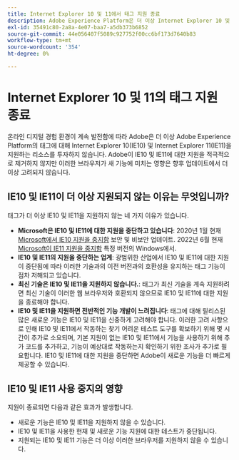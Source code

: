 ```yaml
---
title: Internet Explorer 10 및 11에서 태그 지원 종료
description: Adobe Experience Platform은 더 이상 Internet Explorer 10 및 11의 태그에 대한 업데이트 지원을 제공하지 않습니다.
exl-id: 35491c80-2a8a-4e07-baa7-a5db373b6852
source-git-commit: 44e056407f5089c927752f00cc6bf173d7640b83
workflow-type: tm+mt
source-wordcount: '354'
ht-degree: 0%

---
```


# Internet Explorer 10 및 11의 태그 지원 종료

온라인 디지털 경험 환경이 계속 발전함에 따라 Adobe은 더 이상 Adobe Experience Platform의 태그에 대해 Internet Explorer 10(IE10) 및 Internet Explorer 11(IE11)을 지원하는 리소스를 투자하지 않습니다. Adobe이 IE10 및 IE11에 대한 지원을 적극적으로 제거하지 않지만 이러한 브라우저가 새 기능에 미치는 영향은 향후 업데이트에서 더 이상 고려되지 않습니다.

## IE10 및 IE11이 더 이상 지원되지 않는 이유는 무엇입니까?

태그가 더 이상 IE10 및 IE11을 지원하지 않는 네 가지 이유가 있습니다.

* **Microsoft은 IE10 및 IE11에 대한 지원을 중단하고 있습니다**: 2020년 1월 현재 [Microsoft에서 IE10 지원을 중지함](https://docs.microsoft.com/en-us/lifecycle/announcements/internet-explorer-10-end-of-support) 보안 및 비보안 업데이트. 2022년 6월 현재 [Microsoft이 IE11 지원을 중지함](https://docs.microsoft.com/en-us/lifecycle/announcements/internet-explorer-11-end-of-support) 특정 버전의 Windows에서.
* **IE10 및 IE11의 지원을 중단하는 업계**: 광범위한 산업에서 IE10 및 IE11에 대한 지원이 중단됨에 따라 이러한 기술과의 이전 버전과의 호환성을 유지하는 태그 기능이 점차 저해되고 있습니다.
* **최신 기술은 IE10 및 IE11을 지원하지 않습니다.**: 태그가 최신 기술을 계속 지원하려면 최신 기술이 이러한 웹 브라우저와 호환되지 않으므로 IE10 및 IE11에 대한 지원을 종료해야 합니다.
* **IE10 및 IE11을 지원하면 전반적인 기능 개발이 느려집니다**: 태그에 대해 릴리스된 많은 새로운 기능은 IE10 및 IE11을 신중하게 고려해야 합니다. 이러한 고려 사항으로 인해 IE10 및 IE11에서 작동하는 찾기 어려운 테스트 도구를 확보하기 위해 몇 시간이 추가로 소요되며, 기본 지원이 없는 IE10 및 IE11에서 기능을 사용하기 위해 추가 코드를 추가하고, 기능이 예상대로 작동하는지 확인하기 위한 조사가 추가로 필요합니다. IE10 및 IE11에 대한 지원을 중단하면 Adobe이 새로운 기능을 더 빠르게 제공할 수 있습니다.

## IE10 및 IE11 사용 중지의 영향

지원이 종료되면 다음과 같은 효과가 발생합니다.

* 새로운 기능은 IE10 및 IE11을 지원하지 않을 수 있습니다.
* IE10 및 IE11을 사용한 현재 및 새로운 기능 지원에 대한 테스트가 중단됩니다.
* 지원되는 IE10 및 IE11 기능은 더 이상 이러한 브라우저를 지원하지 않을 수 있습니다.
